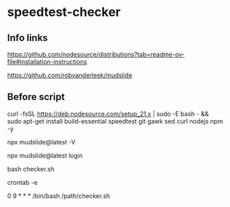 # speedtest-checker

## Info links

https://github.com/nodesource/distributions?tab=readme-ov-file#installation-instructions

https://github.com/robvanderleek/mudslide

## Before script

curl -fsSL https://deb.nodesource.com/setup_21.x | sudo -E bash - &&\
sudo apt-get install build-essential speedtest git gawk sed curl nodejs npm -y

npx mudslide@latest -V

npx mudslide@latest login

bash checker.sh

crontab -e

0 9 * * * /bin/bash /path/checker.sh
